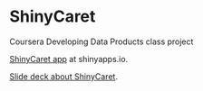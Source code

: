 ShinyCaret
==========

Coursera Developing Data Products class project

[ShinyCaret app](http://earlglynn.shinyapps.io/ShinyCaret/) at shinyapps.io.

[Slide deck about ShinyCaret](http://earlglynn.github.io/Coursera/DevelopingDataProducts/ShinyCaret.html).

